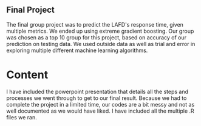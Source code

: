 ## Final Project
The final group project was to predict the LAFD's response time, given multiple metrics. We ended up using extreme gradient boosting. Our group was chosen as a top 10 group for this project, based on accuracy of our prediction on testing data. We used outside data as well as trial and error in exploring multiple different machine learning algorithms.

# Content
I have included the powerpoint presentation that details all the steps and processes we went through to get to our final result. Because we had to complete the project in a limited time, our codes are a bit messy and not as well documented as we would have liked. I have included all the multiple .R files we ran.
